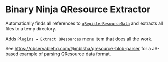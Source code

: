 # Binary Ninja QResource Extractor

Automatically finds all references to [`qRegisterResourceData`](https://wiki.qt.io/QtResources) and extracts all files to a temp directory.

Adds `Plugins → Extract QResources` menu item that does all the work.

See https://observablehq.com/@mblsha/qresource-blob-parser for a JS-based example of parsing QResource data format.
